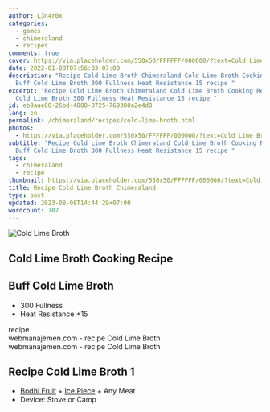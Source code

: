 ```yaml
---
author: L3n4r0x
categories:
  - games
  - chimeraland
  - recipes
comments: true
cover: https://via.placeholder.com/550x50/FFFFFF/000000/?text=Cold Lime Broth
date: 2022-01-08T07:56:03+07:00
description: "Recipe Cold Lime Broth Chimeraland Cold Lime Broth Cooking Recipe
  Buff Cold Lime Broth 300 Fullness Heat Resistance 15 recipe "
excerpt: "Recipe Cold Lime Broth Chimeraland Cold Lime Broth Cooking Recipe Buff
  Cold Lime Broth 300 Fullness Heat Resistance 15 recipe "
id: eb9aae00-26bd-4888-8725-769388a2e4d8
lang: en
permalink: /chimeraland/recipes/cold-lime-broth.html
photos:
  - https://via.placeholder.com/550x50/FFFFFF/000000/?text=Cold Lime Broth
subtitle: "Recipe Cold Lime Broth Chimeraland Cold Lime Broth Cooking Recipe
  Buff Cold Lime Broth 300 Fullness Heat Resistance 15 recipe "
tags:
  - chimeraland
  - recipe
thumbnail: https://via.placeholder.com/550x50/FFFFFF/000000/?text=Cold Lime Broth
title: Recipe Cold Lime Broth Chimeraland
type: post
updated: 2023-08-08T14:44:29+07:00
wordcount: 707
---
```


<link
  rel="stylesheet"
  href="https://rawcdn.githack.com/dimaslanjaka/Web-Manajemen/870a349/css/bootstrap-5-3-0-alpha3-wrapper.css"
/>
<section id="bootstrap-wrapper">
  <div data-bs-theme="dark">
    <div class="card mb-2">
      <div class="card-body">
        <div class="row g-0">
          <div class="col-sm-4 position-relative mb-2">
            <img
              src="https://via.placeholder.com/600"
              class="card-img fit-cover w-100 h-100"
              alt="Cold Lime Broth"
              data-fancybox="true"
            />
          </div>
          <div class="col-sm-8 mb-2">
            <div class="card-body">
              <div class="d-flex flex-row align-items-center mb-3">
                <h2 class="fs-5">Cold Lime Broth Cooking Recipe</h2>
              </div>
              <h2 class="card-title fs-5">Buff Cold Lime Broth</h2>
              <div class="card-text">
                <ul>
                  <li>300 Fullness</li>
                  <li>Heat Resistance +15</li>
                </ul>
              </div>
              <span class="badge rounded-pill">recipe</span>
            </div>
            <div class="card-footer text-end text-muted mt-auto">
              webmanajemen.com - recipe Cold Lime Broth
            </div>
          </div>
        </div>
      </div>
      <div class="card-footer text-end text-muted">
        webmanajemen.com - recipe Cold Lime Broth
      </div>
    </div>
    <div class="row mb-2">
      <div class="col-12 col-lg-6 recipe-item mb-2">
        <div class="card">
          <div class="card-body">
            <h2 class="card-title fs-5">Recipe Cold Lime Broth 1</h2>
            <div class="card-text">
              <ul>
                <li>
                  <a
                    class="text-decoration-none text-primary"
                    href="/chimeraland/materials/bodhi-fruit.html"
                    >Bodhi Fruit</a
                  ><span> + </span
                  ><a
                    class="text-decoration-none text-primary"
                    href="/chimeraland/materials/ice-piece.html"
                    >Ice Piece</a
                  ><span> + </span>Any Meat
                </li>
                <li>Device: Stove or Camp</li>
              </ul>
            </div>
          </div>
        </div>
      </div>
    </div>
  </div>
</section>